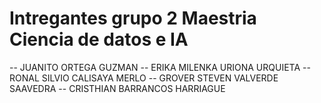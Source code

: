 # Intregantes grupo 2 Maestria Ciencia de datos e IA 
-- JUANITO ORTEGA GUZMAN
-- ERIKA MILENKA URIONA URQUIETA
-- RONAL SILVIO CALISAYA MERLO
-- GROVER STEVEN VALVERDE SAAVEDRA
-- CRISTHIAN BARRANCOS HARRIAGUE
